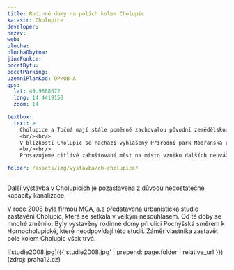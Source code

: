 ```yaml
---
title: Rodinné domy na polích kolem Cholupic
katastr: Cholupice
developer:
nazev:
web:
plocha:
plochaObytna:
jineFunkce:
pocetBytu:
pocetParking:
uzemniPlanKod: OP/OB-A
gps:
  lat: 49.9888072
  long: 14.4419158
  zoom: 14

textbox:
  text: >
    Cholupice a Točná mají stále poměrně zachovalou původní zemědělskou krajinu, kdy dané sídelní útvary představují cenný venkovský charakter, což je na území Prahy stále vzácnější jev. Neustálým rozšiřováním těchto sídel a následná expanze do jejího okolí by zcela narušila nezaměnitelný krajinný ráz.
    <br/><br/>
    V blízkosti Cholupic se nachází vyhlášený Přírodní park Modřanská rokle – Cholupice. Mezi prvotní důvody jeho vyhlášení bylo mj. právě zachování a trvalé chránění území pro jeho přírodovědné, krajinné a estetické hodnoty. Venkovský charakter krajiny byl již narušen výstavbou Pražského okruhu, a proto další neuvážená výstavba a expanze sídel bude mít pro danou oblast zcela neoddiskutovatelně negativní přínos.
    <br/><br/>
    Prosazujeme citlivé zahušťování měst na místo vzniku dalších neuvážených suburbií na jeho okraji. Vlivem fragmentace této oblasti dopravou má zdejší zvěř čím dál tím větší problémy s migrací na jednotlivá stanoviště. Na velké procento uhynulé zvěře způsobené právě automobilovou dopravou upozorňují též někteří členové místního mysliveckého sdružení.

folder: /assets/img/vystavba/ch-cholupice/
---
```


Další výstavba v Cholupicích je pozastavena z důvodu nedostatečné kapacity kanalizace.

V roce 2008 byla firmou MCA, a.s představena urbanistická studie zastavění Cholupic, která se setkala v velkým nesouhlasem. Od té doby se mnohé změnilo. Byly vystavěny rodinné domy při ulici Pochýšská směrem k Hornocholupické, které neodpovídají této studii. Záměr vlastníka zastavět pole kolem Cholupic však trvá.

![studie2008.jpg]({{'studie2008.jpg' | prepend: page.folder | relative_url }})<br/>
(zdroj: praha12.cz)
